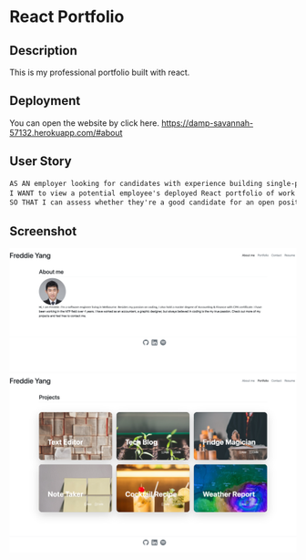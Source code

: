 # React Portfolio

## Description

This is my professional portfolio built with react. 

## Deployment

You can open the website by click here.
https://damp-savannah-57132.herokuapp.com/#about

## User Story

```md
AS AN employer looking for candidates with experience building single-page applications
I WANT to view a potential employee's deployed React portfolio of work samples
SO THAT I can assess whether they're a good candidate for an open position
```

## Screenshot
![About](./react-portfolio/src/assets/about.png)
![Portfolio](./react-portfolio/src/assets/portfolio.png)